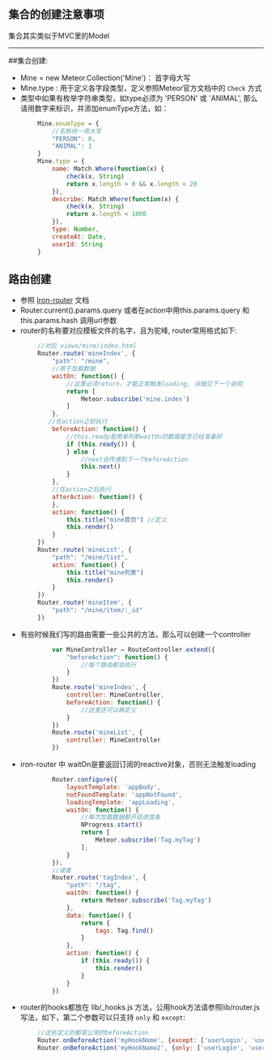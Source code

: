 ## 集合的创建注意事项

集合其实类似于MVC里的Model

----

##集合创建:
- Mine = new Meteor.Collection('Mine')： 首字母大写
- Mine.type : 用于定义各字段类型，定义参照Meteor官方文档中的 `Check` 方式
- 类型中如果有枚举字符串类型，如type必须为 'PERSON' 或 'ANIMAL', 那么请用数字来标识，并添加enumType方法，如：

```javascript
        Mine.enumType = {
            //名称统一用大写
            "PERSON": 0,
            "ANIMAL": 1
        }
        Mine.type = {
            name: Match.Where(function(x) {
                check(x, String)
                return x.length > 0 && x.length < 20
            }),
            describe: Match.Where(function(x) {
                check(x, String)
                return x.length < 1000
            }),
            type: Number,
            createAt: Date,
            userId: String
        }
```

## 路由创建

- 参照 [Iron-router](https://github.com/iron-meteor/iron-router) 文档
- Router.current().params.query 或者在action中用this.params.query 和 this.params.hash 调用url参数
- router的名称要对应模板文件的名字，且为驼峰, router常用格式如下:
    
```javascript
        //对应 views/mine/index.html
        Router.route('mineIndex', {
            "path": "/mine",
            //用于加载数据
            waitOn: function() {
                //这里必须return，才能正常触发loading, 详细见下一个说明
                return [
                    Meteor.subscribe('mine.index')
                ]
            },
           //在action之前执行
            beforeAction: function() {
                //this.ready是用来判断waitOn的数据是否已经准备好
                if (this.ready()) {
                } else {
                    //next会传递到下一个beforeAction
                    this.next()
                }
            },
            //在action之后执行
            afterAction: function() {
            },
            action: function() {
                this.title("mine首页") //定义
                this.render()
            }
        })
        Router.route('mineList', {
            "path": "/mine/list",
            action: function() {
                this.title("mine列表")
                this.render()
            }
        })
        Router.route('mineItem', {
            "path": "/mine/item/:_id"
        })
```

- 有些时候我们写的路由需要一些公共的方法，那么可以创建一个controller
    
```javascript
            var MineController = RouteController.extend({
                "beforeAction": function() {
                    //每个路由都会执行
                }
            })
            Route.route('mineIndex', {
                controller: MineController,
                beforeAction: function() {
                    //这里还可以再定义
                }
            })
            Route.route('mineList', {
                controller: MineController
            })
```

- iron-router 中 waitOn是要返回订阅的reactive对象，否则无法触发loading
    
```javascript
            Router.configure({
                layoutTemplate: 'appBody',
                notFoundTemplate: 'appNotFound',
                loadingTemplate: 'appLoading',
                waitOn: function() {
                    //每次加载数据都开启进度条
                    NProgress.start()
                    return [
                        Meteor.subscribe('Tag.myTag')
                    ];
                }
            });
            //或者
            Router.route('tagIndex', {
                "path": "/tag",
                waitOn: function() {
                    return Meteor.subscribe('Tag.myTag')
                },
                data: function() {
                    return {
                        tags: Tag.find()
                    }
                },
                action: function() {
                    if (this.ready()) {
                        this.render()
                    }
                }
            })
```

- router的hooks都放在 lib/_hooks.js 方法，公用hook方法请参照lib/router.js写法，如下，第二个参数可以只支持 `only` 和 `except`:

```javascript
        //这些定义的都是公用的beforeAction
        Router.onBeforeAction('myHookName', {except: ['userLogin', 'userRegister']});
        Router.onBeforeAction('myHookName2', {only: ['userLogin', 'userRegister']});
```
